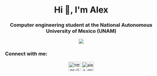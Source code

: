 <h1 align="center">Hi 👋, I'm Alex</h1>
<h3 align="center">Computer engineering student at the National Autonomous University of Mexico (UNAM)</h3>

<!---<a href="https://stackoverflow.com/users/https://stackoverflow.com/users/20097189/alex-grim" target="blank"><img align="center" src="https://raw.githubusercontent.com/rahuldkjain/github-profile-readme-generator/master/src/images/icons/Social/stack-overflow.svg" alt="https://stackoverflow.com/users/20097189/alex-grim" height="30" width="40" /></a>!--->
<p>



  <p align="center"> <img src="https://github-readme-stats.vercel.app/api/top-langs/?username=AlexGrim12&langs_count=20&theme=tokyonight&hide=swift,cmake,papyrus,Objective-C,Jupyter%20Notebook&layout=donut-vertical" />
  
<p>
  <p>
  
<h3 align="left">Connect with me:</h3>
<p align="left">
<center>
<a href="https://www.linkedin.com/in/alejandrogrimaldo/" target="blank"><img align="center" src="https://raw.githubusercontent.com/rahuldkjain/github-profile-readme-generator/master/src/images/icons/Social/linked-in-alt.svg" alt="https://www.linkedin.com/in/alejandro-gutiérrez-grimaldo-325b21242/" height="30" width="40" /></a>
<a href="https://instagram.com/alex_grim_" target="blank"><img align="center" src="https://raw.githubusercontent.com/rahuldkjain/github-profile-readme-generator/master/src/images/icons/Social/instagram.svg" alt="alex_grim_" height="30" width="40" /></a>
  </center>
